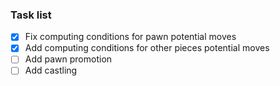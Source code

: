 ### Task list

-[x] Fix computing conditions for pawn potential moves
-[x] Add computing conditions for other pieces potential moves
-[ ] Add pawn promotion
-[ ] Add castling